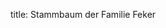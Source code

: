 title: Stammbaum der Familie Feker

<div style="display: inline-block;position:absolute;top: 0;left: 0;width: 100%;overflow: visible">
<svg id="FT-main"></svg>
</div>

<script id="familytree-lang" src="assets/javascripts/familytree_de.js" defer></script>
<script id="familytree-data">
{{ include_file('gramps/data.js') }}
</script>